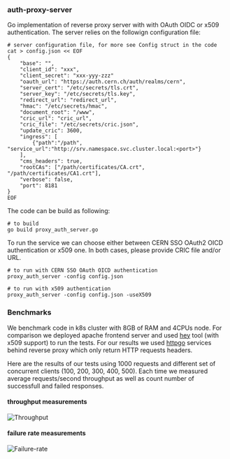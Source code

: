 ### auth-proxy-server
Go implementation of reverse proxy server with with OAuth OIDC or x509 authentication.
The server relies on the followign configuration file:
```
# server configuration file, for more see Config struct in the code
cat > config.json << EOF
{
    "base": "",
    "client_id": "xxx",
    "client_secret": "xxx-yyy-zzz"
    "oauth_url": "https://auth.cern.ch/auth/realms/cern",
    "server_cert": "/etc/secrets/tls.crt",
    "server_key": "/etc/secrets/tls.key",
    "redirect_url": "redirect_url",
    "hmac": "/etc/secrets/hmac",
    "document_root": "/www",
    "cric_url": "cric_url",
    "cric_file": "/etc/secrets/cric.json",
    "update_cric": 3600,
    "ingress": [
        {"path":"/path", "service_url":"http://srv.namespace.svc.cluster.local:<port>"}
    ],
    "cms_headers": true,
    "rootCAs": ["/path/certificates/CA.crt", "/path/certificates/CA1.crt"],
    "verbose": false,
    "port": 8181
}
EOF
```

The code can be build as following:
```
# to build
go build proxy_auth_server.go
```

To run the service we can choose either between CERN SSO OAuth2 OICD
authentication or x509 one. In both cases, please provide CRIC file and/or URL.
```
# to run with CERN SSO OAuth OICD authentication
proxy_auth_server -config config.json

# to run with x509 authentication
proxy_auth_server -config config.json -useX509
```

### Benchmarks
We benchmark code in k8s cluster with 8GB of RAM and 4CPUs node. For comparison
we deployed apache frontend server and used
[hey](https://github.com/vkuznet/hey) tool (with x509 support) to run the
tests. For our results we used [httpgo](docs/httpgo.go) services behind
reverse proxy which only return HTTP requests headers.

Here are the results of our tests using 1000 requests and different set of
concurrent clients (100, 200, 300, 400, 500). Each time we measured average
requests/second throughput as well as count number of successfull and failed
responses.

#### throughput measurements
![Throughput](https://github.com/vkuznet/auth-proxy-server/raw/master/docs/perf-rps.png)

#### failure rate measurements
![Failure-rate](https://github.com/vkuznet/auth-proxy-server/raw/master/docs/perf-failure.png)
